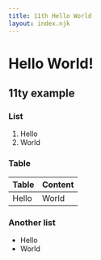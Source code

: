 ```yaml
---
title: 11th Hello World
layout: index.njk
---
```


Hello World!
============

11ty example
------------

### List

1. Hello
2. World

### Table

| Table | Content |
|-------|---------|
| Hello | World   |

### Another list

* Hello
* World

